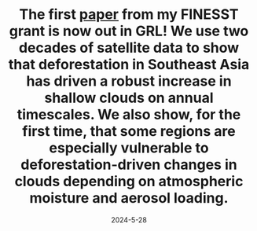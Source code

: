 ---
layout: post
title:  "The first <a href='https://doi.org/10.1029/2023GL107678'>paper</a> from my FINESST grant is now out in GRL! We use two decades of satellite data to show that deforestation in Southeast Asia has driven a robust increase in shallow clouds on annual timescales. We also show, for the first time, that some regions are especially vulnerable to deforestation-driven changes in clouds depending on atmospheric moisture and aerosol loading."
date:   2024-5-28
categories: jekyll update
---